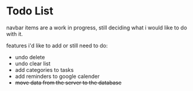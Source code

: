 # Todo List

navbar items are a work in progress, still deciding what i would like to do with it.

features i'd like to add or still need to do: 

- undo delete
- undo clear list
- add categories to tasks
- add reminders to google calender
- ~~move data from the server to the database~~
